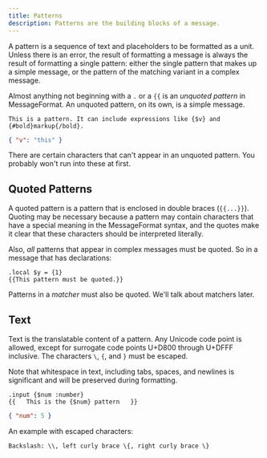 ```yaml
---
title: Patterns
description: Patterns are the building blocks of a message.
---
```


A pattern is a sequence of text and placeholders to be formatted as a unit. Unless there is an error, the result of formatting a message is always the result of formatting a single pattern: either the single pattern that makes up a simple message, or the pattern of the matching variant in a complex message.

Almost anything not beginning with a `.` or a `{{` is an _unquoted pattern_ in MessageFormat. An unquoted pattern, on its own, is a simple message.

<mf2-interactive>

```mf2
This is a pattern. It can include expressions like {$v} and {#bold}markup{/bold}.
```

```json
{ "v": "this" }
```

</mf2-interactive>

There are certain characters that can't appear in an unquoted pattern. You probably won't run into these at first.

## Quoted Patterns

A quoted pattern is a pattern that is enclosed in double braces (`{{...}}`). Quoting may be necessary because a pattern may contain characters that have a special meaning in the MessageFormat syntax, and the quotes make it clear that these characters should be interpreted literally.

Also, *all* patterns that appear in complex messages must be quoted. So in a message that has declarations:

<mf2-interactive>

```mf2
.local $y = {1}
{{This pattern must be quoted.}}
```

</mf2-interactive>

Patterns in a _matcher_ must also be quoted. We'll talk about matchers later.

## Text

Text is the translatable content of a pattern. Any Unicode code point is allowed, except for surrogate code points U+D800 through U+DFFF inclusive. The characters `\`, `{`, and `}` must be escaped.

Note that whitespace in text, including tabs, spaces, and newlines is significant and will be preserved during formatting.

<mf2-interactive>

```mf2
.input {$num :number}
{{   This is the {$num} pattern   }}
```

```json
{ "num": 5 }
```

</mf2-interactive>

An example with escaped characters:

<mf2-interactive>

```mf2
Backslash: \\, left curly brace \{, right curly brace \}
```

</mf2-interactive>
